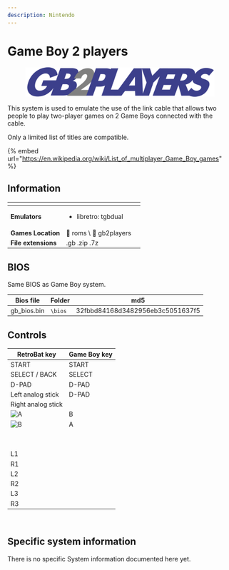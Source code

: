 ```yaml
---
description: Nintendo
---
```


# Game Boy 2 players

<div align="left">

<figure><img src="https://raw.githubusercontent.com/fabricecaruso/es-theme-carbon/52ff37c9e265587d006945a2ba695b5a962b3a3d/art/logos/gb2players.svg" alt=""><figcaption></figcaption></figure>

</div>

This system is used to emulate the use of the link cable that allows two people to play two-player games on 2 Game Boys connected with the cable.

Only a limited list of titles are compatible.

{% embed url="https://en.wikipedia.org/wiki/List_of_multiplayer_Game_Boy_games" %}

## Information

<table data-header-hidden><thead><tr><th></th><th></th><th data-hidden></th></tr></thead><tbody><tr><td><strong>Emulators</strong></td><td><ul><li>libretro: tgbdual</li></ul></td><td></td></tr><tr><td><strong>Games Location</strong></td><td><span data-gb-custom-inline data-tag="emoji" data-code="1f4c1">📁</span> roms \ <span data-gb-custom-inline data-tag="emoji" data-code="1f4c2">📂</span> gb2players</td><td></td></tr><tr><td><strong>File extensions</strong></td><td>.gb .zip .7z</td><td></td></tr></tbody></table>

## BIOS

Same BIOS as Game Boy system.

| Bios file    | Folder  | md5                              |
| ------------ | ------- | -------------------------------- |
| gb\_bios.bin | `\bios` | 32fbbd84168d3482956eb3c5051637f5 |

## Controls

| RetroBat key                                                                              | Game Boy key |
| ----------------------------------------------------------------------------------------- | ------------ |
| START                                                                                     | START        |
| SELECT / BACK                                                                             | SELECT       |
| D-PAD                                                                                     | D-PAD        |
| Left analog stick                                                                         | D-PAD        |
| Right analog stick                                                                        |              |
| ![A](<../../../../.gitbook/assets/image (1) (2) (1).png>)                                 | B            |
| ![B](<../../../../.gitbook/assets/image (4) (1).png>)                                     | A            |
| <img src="../../../../.gitbook/assets/image (3) (1) (2).png" alt="" data-size="original"> |              |
| <img src="../../../../.gitbook/assets/image (2) (1) (1).png" alt="" data-size="line">     |              |
| L1                                                                                        |              |
| R1                                                                                        |              |
| L2                                                                                        |              |
| R2                                                                                        |              |
| L3                                                                                        |              |
| R3                                                                                        |              |

<div align="left">

<figure><img src="https://i.imgur.com/yDQp2P6.png" alt=""><figcaption></figcaption></figure>

</div>

## Specific system information

There is no specific System information documented here yet.
